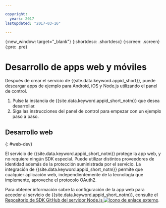 ```yaml
---

copyright:
  years: 2017
lastupdated: "2017-03-16"

---
```


{:new_window: target="_blank"}
{:shortdesc: .shortdesc}
{:screen: .screen}
{:pre: .pre}

# Desarrollo de apps web y móviles

Después de crear el servicio de {{site.data.keyword.appid_short}}, puede descargar apps de ejemplo para Android, iOS y Node.js utilizando el panel de control.

1. Pulse la instancia de {{site.data.keyword.appid_short_notm}} que desea desarrollar.
2. Siga las instrucciones del panel de control para empezar con un ejemplo paso a paso.



## Desarrollo web
{: #web-dev}

El servicio de {{site.data.keyword.appid_short_notm}} protege la app web, y no requiere ningún SDK especial. Puede utilizar distintos proveedores de identidad además de la protección suministrada por el servicio. La integración de {{site.data.keyword.appid_short_notm}} permite que cualquier aplicación web, independientemente de la tecnología que implemente, aproveche el protocolo OAuth2.

Para obtener información sobre la configuración de la app web para acceder al servicio de {{site.data.keyword.appid_short_notm}}, consulte el <a href="https://github.com/ibm-cloud-security/appid-serversdk-nodejs" target="_blank">Repositorio de SDK GitHub del servidor Node.js <img src="../../icons/launch-glyph.svg" alt="Icono de enlace externo"></a>.
